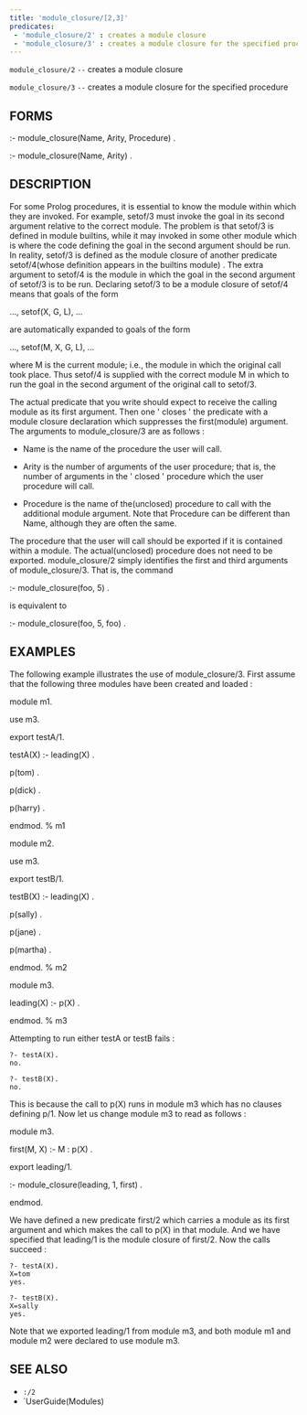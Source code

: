 ```yaml
---
title: 'module_closure/[2,3]'
predicates:
 - 'module_closure/2' : creates a module closure
 - 'module_closure/3' : creates a module closure for the specified procedure
---
```

`module_closure/2` `--` creates a module closure

`module_closure/3` `--` creates a module closure for the specified procedure


## FORMS

:- module_closure(Name, Arity, Procedure) .

:- module_closure(Name, Arity) .


## DESCRIPTION

For some Prolog procedures, it is essential to know the module within which they are invoked. For example, setof/3 must invoke the goal in its second argument relative to the correct module. The problem is that setof/3 is defined in module builtins, while it may invoked in some other module which is where the code defining the goal in the second argument should be run. In reality, setof/3 is defined as the module closure of another predicate setof/4(whose definition appears in the builtins module) . The extra argument to setof/4 is the module in which the goal in the second argument of setof/3 is to be run. Declaring setof/3 to be a module closure of setof/4 means that goals of the form


..., setof(X, G, L), ...

are automatically expanded to goals of the form


..., setof(M, X, G, L), ...

where M is the current module; i.e., the module in which the original call took place. Thus setof/4 is supplied with the correct module M in which to run the goal in the second argument of the original call to setof/3.

The actual predicate that you write should expect to receive the calling module as its first argument. Then one ' closes ' the predicate with a module closure declaration which suppresses the first(module) argument. The arguments to module_closure/3 are as follows :

- Name is the name of the procedure the user will call.

- Arity is the number of arguments of the user procedure; that is, the number of arguments in the ' closed ' procedure which the user procedure will call.

- Procedure is the name of the(unclosed) procedure to call with the additional module argument. Note that Procedure can be different than Name, although they are often the same.

The procedure that the user will call should be exported if it is contained within a module. The actual(unclosed) procedure does not need to be exported. module_closure/2 simply identifies the first and third arguments of module_closure/3. That is, the command


:- module_closure(foo, 5) .

is equivalent to

:- module_closure(foo, 5, foo) .


## EXAMPLES

The following example illustrates the use of module_closure/3. First assume that the following three modules have been created and loaded :

module m1.

use m3.

export testA/1.

testA(X) :- leading(X) .

p(tom) .

p(dick) .

p(harry) .

endmod. % m1

module m2.

use m3.

export testB/1.

testB(X) :- leading(X) .

p(sally) .

p(jane) .

p(martha) .

endmod. % m2

module m3.

leading(X) :- p(X) .

endmod. % m3

Attempting to run either testA or testB fails :

```
?- testA(X).
no.
```

```
?- testB(X).
no.
```

This is because the call to p(X) runs in module m3 which has no clauses defining p/1. Now let us change module m3 to read as follows :

module m3.

first(M, X) :- M : p(X) .

export leading/1.

:- module_closure(leading, 1, first) .

endmod.

We have defined a new predicate first/2 which carries a module as its first argument and which makes the call to p(X) in that module. And we have specified that leading/1 is the module closure of first/2. Now the calls succeed :

```
?- testA(X).
X=tom
yes.
```

```
?- testB(X).
X=sally
yes.
```

Note that we exported leading/1 from module m3, and both module m1 and module m2 were declared to use module m3.


## SEE ALSO

- `:/2`
- `UserGuide(Modules)

